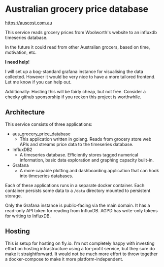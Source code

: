 # Australian grocery price database

https://auscost.com.au

This service reads grocery prices from Woolworth's website to an influxdb timeseries database.

In the future it could read from other Australian grocers, based on time, motivation, etc.

**I need help!**

I will set up a bog-standard grafana instance for visualising the data collected. However it would be very nice to have a more tailored frontend. Let me know if you can help out.

Additionally: Hosting this will be fairly cheap, but not free. Consider a cheeky github sponsorship if you reckon this project is worthwhile.

## Architecture

This service consists of three applications:

* aus_grocery_price_database
  * This application written in golang. Reads from grocery store web APIs and streams price data to the timeseries database.
* InfluxDB2
  * A timeseries database. Efficiently stores tagged numerical information, basic data exploration and graphing capacity built-in.
* Grafana
  * A more capable plotting and dashboarding application that can hook into timeseries databases.

Each of these applications runs in a separate docker container. Each container persists some data to a `/data` directory mounted to persistent storage.

Only the Grafana instance is public-facing via the main domain. It has a read-only API token for reading from InfluxDB. AGPD has write-only tokens for writing to InfluxDB.

## Hosting

This is setup for hosting on fly.io. I'm not completely happy with investing effort on hosting infrastructure using a for-profit service, but they sure do make it straightforward. It would not be much more effort to throw together a docker-compose to make it more platform-independent.


